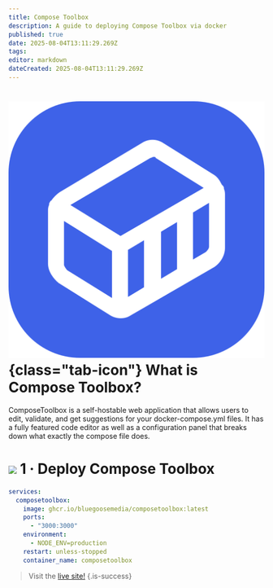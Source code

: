```yaml
---
title: Compose Toolbox
description: A guide to deploying Compose Toolbox via docker
published: true
date: 2025-08-04T13:11:29.269Z
tags: 
editor: markdown
dateCreated: 2025-08-04T13:11:29.269Z
---
```


# ![](/composetoolbox.png){class="tab-icon"} What is Compose Toolbox?

ComposeToolbox is a self-hostable web application that allows users to edit, validate, and get suggestions for your docker-compose.yml files. It has a fully featured code editor as well as a configuration panel that breaks down what exactly the compose file does.

# <img src="/docker.png" class="tab-icon"> 1 · Deploy Compose Toolbox

```yaml
services:
  composetoolbox:
    image: ghcr.io/bluegoosemedia/composetoolbox:latest
    ports:
      - "3000:3000"
    environment:
      - NODE_ENV=production
    restart: unless-stopped
    container_name: composetoolbox

```

> Visit the [live site!](https://composetoolbox.com/)
{.is-success}
